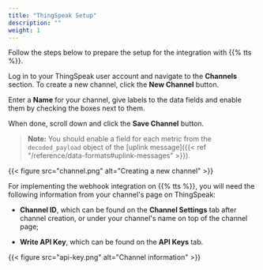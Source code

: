 ```yaml
---
title: "ThingSpeak Setup"
description: ""
weight: 1
---
```


Follow the steps below to prepare the setup for the integration with {{% tts %}}.

<!--more-->

Log in to your ThingSpeak user account and navigate to the **Channels** section. To create a new channel, click the **New Channel** button.

Enter a **Name** for your channel, give labels to the data fields and enable them by checking the boxes next to them. 

When done, scroll down and click the **Save Channel** button.

>**Note:** You should enable a field for each metric from the `decoded_payload` object of the [uplink message]({{< ref "/reference/data-formats#uplink-messages" >}}).

{{< figure src="channel.png" alt="Creating a new channel" >}}

For implementing the webhook integration on {{% tts %}}, you will need the following information from your channel's page on ThingSpeak:

- **Channel ID**, which can be found on the **Channel Settings** tab after channel creation, or under your channel's name on top of the channel page;

- **Write API Key**, which can be found on the **API Keys** tab.

{{< figure src="api-key.png" alt="Channel information" >}}
